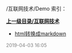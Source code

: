 /互联网技术/Demo 索引：


**[上一级目录/互联网技术](/互联网技术/index.md)**

- [html转换成markdown](/互联网技术/Demo/html转换成markdown.md)


<font size=2 color='grey'> 2019-04-03 16:05 </font>